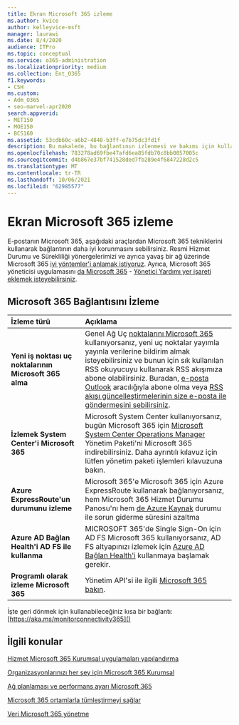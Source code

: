 ```yaml
---
title: Ekran Microsoft 365 izleme
ms.author: kvice
author: kelleyvice-msft
manager: laurawi
ms.date: 8/4/2020
audience: ITPro
ms.topic: conceptual
ms.service: o365-administration
ms.localizationpriority: medium
ms.collection: Ent_O365
f1.keywords:
- CSH
ms.custom:
- Adm_O365
- seo-marvel-apr2020
search.appverid:
- MET150
- MOE150
- BCS160
ms.assetid: 53cdb60c-a6b2-4848-b3ff-e7b75dc3fd1f
description: Bu makalede, bu bağlantının izlenmesi ve bakımı için kullanabileceğiniz araçlar ve Microsoft 365 öğrenebilirsiniz.
ms.openlocfilehash: 783278ad69fbe47afd6ea85fdb70c8bb0057005c
ms.sourcegitcommit: d4b867e37bf741528ded7fb289e4f6847228d2c5
ms.translationtype: MT
ms.contentlocale: tr-TR
ms.lasthandoff: 10/06/2021
ms.locfileid: "62985577"
---
```

# <a name="monitor-microsoft-365-connectivity"></a>Ekran Microsoft 365 izleme

E-postanın Microsoft 365, aşağıdaki araçlardan Microsoft 365 tekniklerini kullanarak bağlantının daha iyi korunmasını sebilirsiniz. Resmi Hizmet Durumu ve Sürekliliği yönergelerimizi [](/office365/servicedescriptions/office-365-platform-service-description/service-health-and-continuity) ve ayrıca yavaş bir ağ üzerinde Microsoft 365 [iyi yöntemler'i anlamak istiyoruz](https://support.office.com/article/fd16c8d2-4799-4c39-8fd7-045f06640166). Ayrıca, Microsoft 365 yöneticisi uygulamasını [da Microsoft 365](https://blogs.office.com/2015/03/13/administer-on-the-go-with-the-updated-office-365-admin-app/) - [Yönetici Yardımı yer işareti eklemek isteyebilirsiniz](https://support.office.com/article/17d3ff3f-3601-466e-b5a1-482b31cfb791).
  
## <a name="monitoring-microsoft-365-connectivity"></a>Microsoft 365 Bağlantısını İzleme

|İzleme türü |Açıklama |
|:-----|:-----|
|**Yeni iş noktası uç noktalarının Microsoft 365 alma** <br/> |Genel Ağ Uç [noktalarını Microsoft 365](https://support.office.com/article/99cab9d4-ef59-4207-9f2b-3728eb46bf9a) kullanıyorsanız, yeni uç noktalar yayımla yayınla verilerine bildirim almak isteyebilirsiniz ve bunun için sık kullanılan RSS okuyucuyu kullanarak RSS akışımıza abone olabilirsiniz. Buradan, [e-posta Outlook](https://go.microsoft.com/fwlink/p/?LinkId=532416) aracılığıyla abone olma veya [RSS akışı güncelleştirmelerinin size e-posta ile göndermesini sebilirsiniz](https://go.microsoft.com/fwlink/p/?LinkId=532417).  <br/> |
|**İzlemek System Center'i Microsoft 365** <br/> |Microsoft System Center kullanıyorsanız, bugün Microsoft 365 için [Microsoft System Center Operations Manager](https://www.microsoft.com/download/details.aspx?id=103379) Yönetim Paketi'ni Microsoft 365 indirebilirsiniz. Daha ayrıntılı kılavuz için lütfen yönetim paketi işlemleri kılavuzuna bakın. <br/> |
|**Azure ExpressRoute'un durumunu izleme** <br/> |Microsoft 365'e Microsoft 365 için Azure ExpressRoute kullanarak bağlanıyorsanız, hem Microsoft 365 Hizmet Durumu Panosu'nı hem [de Azure Kaynak](https://azure.microsoft.com/blog/reduce-troubleshooting-time-with-azure-resource-health/) durumu ile sorun giderme süresini azaltma <br/> |
|**Azure AD Bağlan Health'i AD FS ile kullanma** <br/> |MICROSOFT 365'de Single Sign-On için AD FS Microsoft 365 kullanıyorsanız, AD FS altyapınızı izlemek için [Azure AD Bağlan Health'i](/azure/active-directory/hybrid/how-to-connect-health-adfs) kullanmaya başlamak gerekir.  <br/> |
|**Programlı olarak izleme Microsoft 365** <br/> |Yönetim API'si ile ilgili [Microsoft 365 bakın](/office/office-365-management-api/office-365-management-apis-overview).  <br/> |

İşte geri dönmek için kullanabileceğiniz kısa bir bağlantı: [https://aka.ms/monitorconnectivity365]()
  
## <a name="related-topics"></a>İlgili konular

[Hizmet Microsoft 365 Kurumsal uygulamaları yapılandırma](configure-services-and-applications.md)
  
[Organizasyonlarınızı her şey için Microsoft 365 Kurumsal](get-your-organization-ready-for-office-365.md)
  
[Ağ planlaması ve performans ayarı Microsoft 365](network-planning-and-performance.md)
  
[Microsoft 365 ortamlarla tümleştirmeyi sağlar](microsoft-365-integration.md)
  
[Veri Microsoft 365 yönetme](managing-office-365-endpoints.md)
